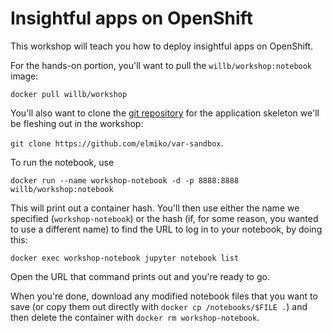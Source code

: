 # Insightful apps on OpenShift

This workshop will teach you how to deploy insightful apps on OpenShift.

For the hands-on portion, you'll want to pull the `willb/workshop:notebook` image:

`docker pull willb/workshop`

You'll also want to clone the [git repository](https://github.com/elmiko/var-sandbox) for the application skeleton we'll be fleshing out in the workshop:

`git clone https://github.com/elmiko/var-sandbox`.

To run the notebook, use

`docker run --name workshop-notebook -d -p 8888:8888 willb/workshop:notebook`

This will print out a container hash.  You'll then use either the name we specified (`workshop-notebook`) or the hash (if, for some reason, you wanted to use a different name) to find the URL to log in to your notebook, by doing this:

`docker exec workshop-notebook jupyter notebook list`

Open the URL that command prints out and you're ready to go.

When you're done, download any modified notebook files that you want to save (or copy them out directly with `docker cp /notebooks/$FILE .`) and then delete the container with `docker rm workshop-notebook`.